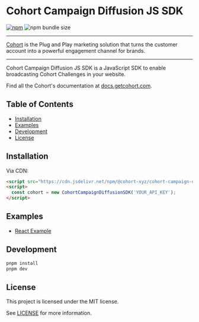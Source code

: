 # Cohort Campaign Diffusion JS SDK

[![npm](https://img.shields.io/npm/v/@cohort-xyz/cohort-campaign-diffusion-js)](https://www.npmjs.com/package/@cohort-xyz/cohort-campaign-diffusion-js)
![npm bundle size](https://img.shields.io/bundlephobia/min/@cohort-xyz/cohort-campaign-diffusion-js)

---

[Cohort](https://getcohort.com/) is the Plug and Play marketing solution that turns the customer account into a powerful engagement channel for brands.

---

Cohort Campaign Diffusion JS SDK is a JavaScript SDK to enable broadcasting Cohort Challenges in your website.

Find all the Cohort's documentation at [docs.getcohort.com](https://docs.getcohort.com/).

## Table of Contents

- [Installation](#installation)
- [Examples](#examples)
- [Development](#development)
- [License](#license)

## Installation

Via CDN:

```html
<script src="https://cdn.jsdelivr.net/npm/@cohort-xyz/cohort-campaign-diffusion-js/dist/cohort-campaign-diffusion-sdk.umd.js"></script>
<script>
  const cohort = new CohortCampaignDiffusionSDK('YOUR_API_KEY');
</script>
```

## Examples

- [React Example](examples/react/README.md)

## Development

```sh
pnpm install
pnpm dev
```

## License

This project is licensed under the MIT license.

See [LICENSE](LICENSE) for more information.

